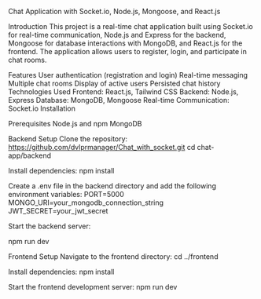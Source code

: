 Chat Application with Socket.io, Node.js, Mongoose, and React.js


Introduction
This project is a real-time chat application built using Socket.io for real-time communication, Node.js and Express for the backend, Mongoose for database interactions with MongoDB, and React.js for the frontend. The application allows users to register, login, and participate in chat rooms.

Features
User authentication (registration and login)
Real-time messaging
Multiple chat rooms
Display of active users
Persisted chat history
Technologies Used
Frontend: React.js, Tailwind CSS
Backend: Node.js, Express
Database: MongoDB, Mongoose
Real-time Communication: Socket.io
Installation

Prerequisites
Node.js and npm
MongoDB

Backend Setup
Clone the repository:
https://github.com/dvlprmanager/Chat_with_socket.git
cd chat-app/backend

Install dependencies:
npm install

Create a .env file in the backend directory and add the following environment variables:
PORT=5000
MONGO_URI=your_mongodb_connection_string
JWT_SECRET=your_jwt_secret

Start the backend server:

npm run dev

Frontend Setup
Navigate to the frontend directory:
cd ../frontend

Install dependencies:
npm install

Start the frontend development server:
npm run dev
